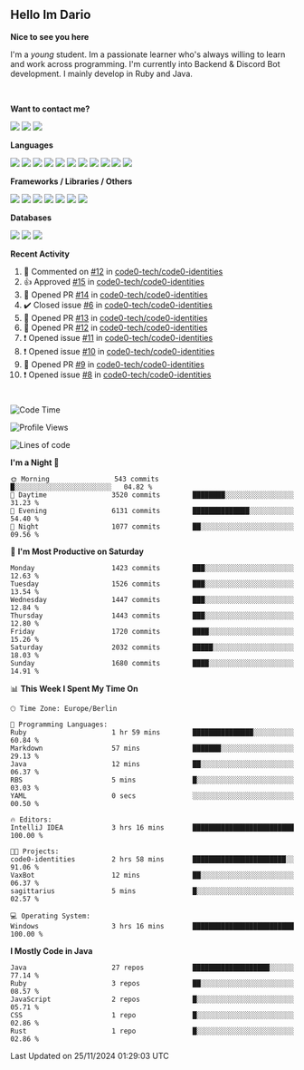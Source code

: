 <h2>Hello Im Dario</h2>

**Nice to see you here**

I'm a *young* student. Im a passionate learner who's always willing to learn and work across
programming. I'm currently into Backend & Discord Bot development. I mainly develop in Ruby and Java.

<br/>

**Want to contact me?**

<a href="https://github.com/knerio"><img src="https://img.shields.io/badge/-Github-blue?style=for-the-badge&logo=github&logoColor=white"/></a> <a href="https://discord.com/users/639416958923702292"><img src="https://img.shields.io/badge/-knerio-blue?style=for-the-badge&logo=discord&logoColor=white"/></a> <a href="https://twitch.tv/dopalos_"><img src="https://img.shields.io/badge/-twitch-blue?style=for-the-badge&logo=twitch&logoColor=white"/></a>

**Languages**

<img src="https://img.shields.io/badge/-HTML-blue?style=for-the-badge&logo=html5&logoColor=white"/> <img src="https://img.shields.io/badge/-CSS-blue?style=for-the-badge&logo=CSS3&logoColor=white"/> <img src="https://img.shields.io/badge/-Javascript-blue?style=for-the-badge&logo=javascript&logoColor=white"/> <img src="https://img.shields.io/badge/-Typescript-blue?style=for-the-badge&logo=TypeScript&logoColor=white"/> <img src="https://img.shields.io/badge/-Java-blue?style=for-the-badge&logo=java&logoColor=white"/> <img src="https://img.shields.io/badge/-Kotlin-blue?style=for-the-badge&logo=kotlin&logoColor=white"/> <img src="https://img.shields.io/badge/-SQL-blue?style=for-the-badge&logo=MYSQL&logoColor=white"/> <img src="https://img.shields.io/badge/-Markdown-blue?style=for-the-badge&logo=Markdown&logoColor=white"/> <img src="https://img.shields.io/badge/-JSON-blue?style=for-the-badge&logo=JSON&logoColor=white"/> <img src="https://img.shields.io/badge/-Git-blue?style=for-the-badge&logo=Git&logoColor=white"/> <img src="https://img.shields.io/badge/-Ruby-blue?style=for-the-badge&logo=Ruby&logoColor=white"/>
<br/>

 **Frameworks / Libraries / Others**

<img src="https://img.shields.io/badge/-Bootstrap-blue?style=for-the-badge&logo=Bootstrap&logoColor=white"/> <img src="https://img.shields.io/badge/-Node.JS-blue?style=for-the-badge&logo=node.js&logoColor=white"/> <img src="https://img.shields.io/badge/-React-blue?style=for-the-badge&logo=React&logoColor=white"/> <img src="https://img.shields.io/badge/-Express-blue?style=for-the-badge&logo=Express&logoColor=white"/> <img src="https://img.shields.io/badge/-Next.Js-blue?style=for-the-badge&logo=Next.Js&logoColor=white"/> <img src="https://img.shields.io/badge/-Ruby_On_Rails-blue?style=for-the-badge&logo=ruby-on-rails&logoColor=white"/> <img src="https://img.shields.io/badge/-JDA-blue?style=for-the-badge&logo=JDA&logoColor=white"/>

**Databases**

<img src="https://img.shields.io/badge/-MongoDB-blue?style=for-the-badge&logo=mongodb&logoColor=white"/> <img src="https://img.shields.io/badge/-MariaDB-blue?style=for-the-badge&logo=MariaDB&logoColor=white"/>
<img src="https://img.shields.io/badge/-PostgreSQL-blue?style=for-the-badge&logo=PostgreSQl&logoColor=white"/>

**Recent Activity**

<!--RECENT_ACTIVITY:start-->
1. 💬 Commented on [#12](https://github.com/code0-tech/code0-identities/pull/12#discussion_r1855461631) in [code0-tech/code0-identities](https://github.com/code0-tech/code0-identities)<br>
2. 👍 Approved [#15](https://github.com/code0-tech/code0-identities/pull/15#pullrequestreview-2456723392) in [code0-tech/code0-identities](https://github.com/code0-tech/code0-identities)<br>
3. 💪 Opened PR [#14](https://github.com/code0-tech/code0-identities/pull/14) in [code0-tech/code0-identities](https://github.com/code0-tech/code0-identities)<br>
4. ✔️ Closed issue [#6](https://github.com/code0-tech/code0-identities/issues/6) in [code0-tech/code0-identities](https://github.com/code0-tech/code0-identities)<br>
5. 💪 Opened PR [#13](https://github.com/code0-tech/code0-identities/pull/13) in [code0-tech/code0-identities](https://github.com/code0-tech/code0-identities)<br>
6. 💪 Opened PR [#12](https://github.com/code0-tech/code0-identities/pull/12) in [code0-tech/code0-identities](https://github.com/code0-tech/code0-identities)<br>
7. ❗️ Opened issue [#11](https://github.com/code0-tech/code0-identities/issues/11) in [code0-tech/code0-identities](https://github.com/code0-tech/code0-identities)<br>
8. ❗️ Opened issue [#10](https://github.com/code0-tech/code0-identities/issues/10) in [code0-tech/code0-identities](https://github.com/code0-tech/code0-identities)<br>
9. 💪 Opened PR [#9](https://github.com/code0-tech/code0-identities/pull/9) in [code0-tech/code0-identities](https://github.com/code0-tech/code0-identities)<br>
10. ❗️ Opened issue [#8](https://github.com/code0-tech/code0-identities/issues/8) in [code0-tech/code0-identities](https://github.com/code0-tech/code0-identities)<br>
<!--RECENT_ACTIVITY:end-->
 
#

<!--START_SECTION:waka-->
![Code Time](http://img.shields.io/badge/Code%20Time-603%20hrs%2033%20mins-blue)

![Profile Views](http://img.shields.io/badge/Profile%20Views-42-blue)

![Lines of code](https://img.shields.io/badge/From%20Hello%20World%20I%27ve%20Written-577.8%20thousand%20lines%20of%20code-blue)

**I'm a Night 🦉** 

```text
🌞 Morning                543 commits         █░░░░░░░░░░░░░░░░░░░░░░░░   04.82 % 
🌆 Daytime                3520 commits        ████████░░░░░░░░░░░░░░░░░   31.23 % 
🌃 Evening                6131 commits        ██████████████░░░░░░░░░░░   54.40 % 
🌙 Night                  1077 commits        ██░░░░░░░░░░░░░░░░░░░░░░░   09.56 % 
```
📅 **I'm Most Productive on Saturday** 

```text
Monday                   1423 commits        ███░░░░░░░░░░░░░░░░░░░░░░   12.63 % 
Tuesday                  1526 commits        ███░░░░░░░░░░░░░░░░░░░░░░   13.54 % 
Wednesday                1447 commits        ███░░░░░░░░░░░░░░░░░░░░░░   12.84 % 
Thursday                 1443 commits        ███░░░░░░░░░░░░░░░░░░░░░░   12.80 % 
Friday                   1720 commits        ████░░░░░░░░░░░░░░░░░░░░░   15.26 % 
Saturday                 2032 commits        █████░░░░░░░░░░░░░░░░░░░░   18.03 % 
Sunday                   1680 commits        ████░░░░░░░░░░░░░░░░░░░░░   14.91 % 
```


📊 **This Week I Spent My Time On** 

```text
🕑︎ Time Zone: Europe/Berlin

💬 Programming Languages: 
Ruby                     1 hr 59 mins        ███████████████░░░░░░░░░░   60.84 % 
Markdown                 57 mins             ███████░░░░░░░░░░░░░░░░░░   29.13 % 
Java                     12 mins             ██░░░░░░░░░░░░░░░░░░░░░░░   06.37 % 
RBS                      5 mins              █░░░░░░░░░░░░░░░░░░░░░░░░   03.03 % 
YAML                     0 secs              ░░░░░░░░░░░░░░░░░░░░░░░░░   00.50 % 

🔥 Editors: 
IntelliJ IDEA            3 hrs 16 mins       █████████████████████████   100.00 % 

🐱‍💻 Projects: 
code0-identities         2 hrs 58 mins       ███████████████████████░░   91.06 % 
VaxBot                   12 mins             ██░░░░░░░░░░░░░░░░░░░░░░░   06.37 % 
sagittarius              5 mins              █░░░░░░░░░░░░░░░░░░░░░░░░   02.57 % 

💻 Operating System: 
Windows                  3 hrs 16 mins       █████████████████████████   100.00 % 
```

**I Mostly Code in Java** 

```text
Java                     27 repos            ███████████████████░░░░░░   77.14 % 
Ruby                     3 repos             ██░░░░░░░░░░░░░░░░░░░░░░░   08.57 % 
JavaScript               2 repos             █░░░░░░░░░░░░░░░░░░░░░░░░   05.71 % 
CSS                      1 repo              █░░░░░░░░░░░░░░░░░░░░░░░░   02.86 % 
Rust                     1 repo              █░░░░░░░░░░░░░░░░░░░░░░░░   02.86 % 
```




 Last Updated on 25/11/2024 01:29:03 UTC
<!--END_SECTION:waka-->

